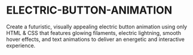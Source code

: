# ELECTRIC-BUTTON-ANIMATION
Create a futuristic, visually appealing electric button animation using only HTML &amp; CSS that features glowing filaments, electric lightning, smooth hover effects, and text animations to deliver an energetic and interactive experience.
